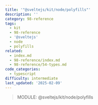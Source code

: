 ```yaml
---
title: '"@sveltejs/kit/node/polyfills"'
description: ''
category: 98-reference
tags:
  - kit
  - 98-reference
  - '@sveltejs'
  - node
  - polyfills
related:
  - index.md
  - 98-reference/index.md
  - 98-reference/54-types.md
code_categories:
  - typescript
difficulty: intermediate
last_updated: '2025-02-09'
---
```


> MODULE: @sveltejs/kit/node/polyfills
